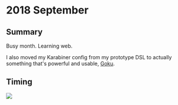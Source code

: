 # 2018 September

## Summary

Busy month. Learning web.

I also moved my Karabiner config from my prototype DSL to actually something that's powerful and usable, [Goku](https://github.com/yqrashawn/GokuRakuJoudo).

## Timing

![](https://i.imgur.com/kFz5EqW.png)
